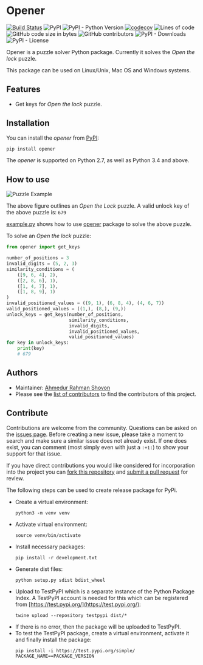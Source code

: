 # Opener

[![Build Status](https://travis-ci.org/arsho/opener.svg?branch=master)](https://travis-ci.org/arsho/opener)
![PyPI](https://img.shields.io/pypi/v/opener)
![PyPI - Python Version](https://img.shields.io/pypi/pyversions/opener)
[![codecov](https://codecov.io/gh/arsho/opener/branch/master/graph/badge.svg)](https://codecov.io/gh/arsho/opener)
![Lines of code](https://img.shields.io/tokei/lines/github/arsho/opener)
![GitHub code size in bytes](https://img.shields.io/github/languages/code-size/arsho/opener)
![GitHub contributors](https://img.shields.io/github/contributors/arsho/opener)
![PyPI - Downloads](https://img.shields.io/pypi/dm/opener)
![PyPI - License](https://img.shields.io/pypi/l/opener)

Opener is a puzzle solver Python package. Currently it solves the *Open the lock* puzzle.

This package can be used on Linux/Unix, Mac OS and Windows systems.

## Features

- Get keys for *Open the lock* puzzle.

## Installation

You can install the *opener* from [PyPI](https://pypi.org/project/opener/):

```bash
pip install opener
```

The *opener* is supported on Python 2.7, as well as Python 3.4 and above.

## How to use

![Puzzle Example](resources/open_the_lock.png)

The above figure outlines an *Open the Lock* puzzle. A valid unlock key of the above puzzle is: `679`

[example.py](example.py) shows how to use [opener](https://pypi.org/project/opener/) package to solve the above puzzle.


To solve an *Open the lock* puzzle:

```python
from opener import get_keys

number_of_positions = 3
invalid_digits = (5, 2, 3)
similarity_conditions = (
    ([9, 6, 4], 2),
    ([2, 8, 6], 1),
    ([1, 4, 7], 1),
    ([1, 8, 9], 1)
)
invalid_positioned_values = ((9, 1), (6, 8, 4), (4, 6, 7))
valid_positioned_values = ((1,), (8,), (9,))
unlock_keys = get_keys(number_of_positions,
                       similarity_conditions,
                       invalid_digits,
                       invalid_positioned_values,
                       valid_positioned_values)
for key in unlock_keys:
    print(key)
    # 679
 ```

## Authors
- Maintainer: [Ahmedur Rahman Shovon](https://arshovon.com/)
- Please see the [list of contributors](https://github.com/arsho/opener/graphs/contributors) to find the contributors of this project.


 
## Contribute

Contributions are welcome from the community. Questions can be asked on the
[issues page](https://github.com/arsho/opener/issues). Before creating a new issue, please take a moment to search
and make sure a similar issue does not already exist. If one does exist, you
can comment (most simply even with just a `:+1:`) to show your support for that
issue.

If you have direct contributions you would like considered for incorporation
into the project you can [fork this repository](https://github.com/arsho/opener) and
[submit a pull request](https://github.com/arsho/opener/pulls) for review.

The following steps can be used to create release package for PyPi.
- Create a virtual environment:
    ```
    python3 -m venv venv
    ```
- Activate virtual environment:
    ```
    source venv/bin/activate
    ```
- Install necessary packages:
    ```
    pip install -r development.txt
    ```
- Generate dist files:
    ```
    python setup.py sdist bdist_wheel
    ```
- Upload to TestPyPI which is a separate instance of the Python Package Index. A TestPyPI account is needed for this which can be registered from [https://test.pypi.org/](https://test.pypi.org/):
    ```
    twine upload --repository testpypi dist/*
    ```
- If there is no error, then the package will be uploaded to TestPyPI.
- To test the TestPyPI package, create a virtual environment, activate it and finally install the package:
    ```
    pip install -i https://test.pypi.org/simple/ PACKAGE_NAME==PACKAGE_VERSION
    ```